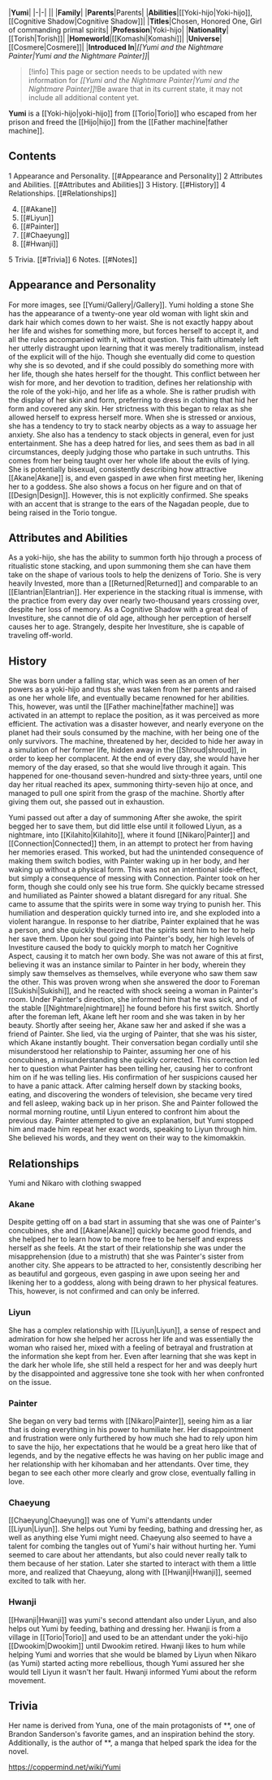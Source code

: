 |**Yumi**|
|-|-|
||
|**Family**|
|**Parents**|Parents|
|**Abilities**|[[Yoki-hijo\|Yoki-hijo]], [[Cognitive Shadow\|Cognitive Shadow]]|
|**Titles**|Chosen, Honored One, Girl of commanding primal spirits|
|**Profession**|Yoki-hijo|
|**Nationality**|[[Torish\|Torish]]|
|**Homeworld**|[[Komashi\|Komashi]]|
|**Universe**|[[Cosmere\|Cosmere]]|
|**Introduced In**|*[[Yumi and the Nightmare Painter\|Yumi and the Nightmare Painter]]*|

> [!info] This page or section needs to be updated with new information for *[[Yumi and the Nightmare Painter\|Yumi and the Nightmare Painter]]*!Be aware that in its current state, it may not include all additional content yet.

**Yumi** is a [[Yoki-hijo\|yoki-hijo]] from [[Torio\|Torio]] who escaped from her prison and freed the [[Hijo\|hijo]] from the [[Father machine\|father machine]].

## Contents

1 Appearance and Personality. [[#Appearance and Personality]] 
2 Attributes and Abilities. [[#Attributes and Abilities]] 
3 History. [[#History]] 
4 Relationships. [[#Relationships]] 

4. [[#Akane]] 
4. [[#Liyun]] 
4. [[#Painter]] 
4. [[#Chaeyung]] 
4. [[#Hwanji]] 


5 Trivia. [[#Trivia]] 
6 Notes. [[#Notes]] 


## Appearance and Personality
For more images, see [[Yumi/Gallery\|/Gallery]].
  Yumi holding a stone
She has the appearance of a twenty-one year old woman with light skin and dark hair which comes down to her waist.
She is not exactly happy about her life and wishes for something more, but forces herself to accept it, and all the rules accompanied with it, without question. This faith ultimately left her utterly distraught upon learning that it was merely traditionalism, instead of the explicit will of the hijo. Though she eventually did come to question why she is so devoted, and if she could possibly do something more with her life, though she hates herself for the thought. This conflict between her wish for more, and her devotion to tradition, defines her relationship with the role of the yoki-hijo, and her life as a whole.
She is rather prudish with the display of her skin and form, preferring to dress in clothing that hid her form and covered any skin. Her strictness with this began to relax as she allowed herself to express herself more.
When she is stressed or anxious, she has a tendency to try to stack nearby objects as a way to assuage her anxiety. She also has a tendency to stack objects in general, even for just entertainment.
She has a deep hatred for lies, and sees them as bad in all circumstances, deeply judging those who partake in such untruths. This comes from her being taught over her whole life about the evils of lying.
She is potentially bisexual, consistently describing how attractive [[Akane\|Akane]] is, and even gasped in awe when first meeting her, likening her to a goddess. She also shows a focus on her figure and on that of [[Design\|Design]]. However, this is not explicitly confirmed.
She speaks with an accent that is strange to the ears of the Nagadan people, due to being raised in the Torio tongue.

## Attributes and Abilities
As a yoki-hijo, she has the ability to summon forth hijo through a process of ritualistic stone stacking, and upon summoning them she can have them take on the shape of various tools to help the denizens of Torio. She is very heavily Invested, more than a [[Returned\|Returned]] and comparable to an [[Elantrian\|Elantrian]].
Her experience in the stacking ritual is immense, with the practice from every day over nearly two-thousand years crossing over, despite her loss of memory.
As a Cognitive Shadow with a great deal of Investiture, she cannot die of old age, although her perception of herself causes her to age. Strangely, despite her Investiture, she is capable of traveling off-world.

## History
She was born under a falling star, which was seen as an omen of her powers as a yoki-hijo and thus she was taken from her parents and raised as one her whole life, and eventually became renowned for her abilities. This, however, was until the [[Father machine\|father machine]] was activated in an attempt to replace the position, as it was perceived as more efficient. The activation was a disaster however, and nearly everyone on the planet had their souls consumed by the machine, with her being one of the only survivors.
The machine, threatened by her, decided to hide her away in a simulation of her former life, hidden away in the [[Shroud\|shroud]], in order to keep her complacent. At the end of every day, she would have her memory of the day erased, so that she would live through it again. This happened for one-thousand seven-hundred and sixty-three years, until one day her ritual reached its apex, summoning thirty-seven hijo at once, and managed to pull one spirit from the grasp of the machine. Shortly after giving them out, she passed out in exhaustion.

  Yumi passed out after a day of summoning
After she awoke, the spirit begged her to save them, but did little else until it followed Liyun, as a nightmare, into [[Kilahito\|Kilahito]], where it found [[Nikaro\|Painter]] and [[Connection\|Connected]] them, in an attempt to protect her from having her memories erased. This worked, but had the unintended consequence of making them switch bodies, with Painter waking up in her body, and her waking up without a physical form. This was not an intentional side-effect, but simply a consequence of messing with Connection.
Painter took on her form, though she could only see his true form. She quickly became stressed and humiliated as Painter showed a blatant disregard for any ritual. She came to assume that the spirits were in some way trying to punish her. This humiliation and desperation quickly turned into ire, and she exploded into a violent harangue. In response to her diatribe, Painter explained that he was a person, and she quickly theorized that the spirits sent him to her to help her save them.
Upon her soul going into Painter's body, her high levels of Investiture caused the body to quickly morph to match her Cognitive Aspect, causing it to match her own body. She was not aware of this at first, believing it was an instance similar to Painter in her body, wherein they simply saw themselves as themselves, while everyone who saw them saw the other. This was proven wrong when she answered the door to Foreman [[Sukishi\|Sukishi]], and he reacted with shock seeing a woman in Painter's room. Under Painter's direction, she informed him that he was sick, and of the stable [[Nightmare\|nightmare]] he found before his first switch.
Shortly after the foreman left, Akane left her room and she was taken in by her beauty. Shortly after seeing her, Akane saw her and asked if she was a friend of Painter. She lied, via the urging of Painter, that she was his sister, which Akane instantly bought. Their conversation began cordially until she misunderstood her relationship to Painter, assuming her one of his concubines, a misunderstanding she quickly corrected. This correction led her to question what Painter has been telling her, causing her to confront him on if he was telling lies. His confirmation of her suspicions caused her to have a panic attack.
After calming herself down by stacking books, eating, and discovering the wonders of television, she became very tired and fell asleep, waking back up in her prison. She and Painter followed the normal morning routine, until Liyun entered to confront him about the previous day. Painter attempted to give an explanation, but Yumi stopped him and made him repeat her exact words, speaking to Liyun through him. She believed his words, and they went on their way to the kimomakkin.

## Relationships
  Yumi and Nikaro with clothing swapped
### Akane
Despite getting off on a bad start in assuming that she was one of Painter's concubines, she and [[Akane\|Akane]] quickly became good friends, and she helped her to learn how to be more free to be herself and express herself as she feels. At the start of their relationship she was under the misapprehension (due to a mistruth) that she was Painter's sister from another city.
She appears to be attracted to her, consistently describing her as beautiful and gorgeous, even gasping in awe upon seeing her and likening her to a goddess, along with being drawn to her physical features. This, however, is not confirmed and can only be inferred.

### Liyun
She has a complex relationship with [[Liyun\|Liyun]], a sense of respect and admiration for how she helped her across her life and was essentially the woman who raised her, mixed with a feeling of betrayal and frustration at the information she kept from her. Even after learning that she was kept in the dark her whole life, she still held a respect for her and was deeply hurt by the disappointed and aggressive tone she took with her when confronted on the issue.

### Painter
She began on very bad terms with [[Nikaro\|Painter]], seeing him as a liar that is doing everything in his power to humiliate her. Her disappointment and frustration were only furthered by how much she had to rely upon him to save the hijo, her expectations that he would be a great hero like that of legends, and by the negative effects he was having on her public image and her relationship with her kihomaban and her attendants.
Over time, they began to see each other more clearly and grow close, eventually falling in love.

### Chaeyung
[[Chaeyung\|Chaeyung]] was one of Yumi's attendants under [[Liyun\|Liyun]]. She helps out Yumi by feeding, bathing and dressing her, as well as anything else Yumi might need. Chaeyung also seemed to have a talent for combing the tangles out of Yumi's hair without hurting her. Yumi seemed to care about her attendants, but also could never really talk to them because of her station. Later she started to interact with them a little more, and realized that Chaeyung, along with [[Hwanji\|Hwanji]], seemed excited to talk with her.

### Hwanji
[[Hwanji\|Hwanji]] was yumi's second attendant also under Liyun, and also helps out Yumi by feeding, bathing and dressing her. Hwanji is from a village in [[Torio\|Torio]] and used to be an attendant under the yoki-hijo [[Dwookim\|Dwookim]] until Dwookim retired. Hwanji likes to hum while helping Yumi and worries that she would be blamed by Liyun when Nikaro (as Yumi) started acting more rebellious, though Yumi assured her she would tell Liyun it wasn't her fault. Hwanji informed Yumi about the reform movement.

## Trivia
Her name is derived from Yuna, one of the main protagonists of **, one of Brandon Sanderson's favorite games, and an inspiration behind the story. Additionally,  is the author of **, a manga that helped spark the idea for the novel.


https://coppermind.net/wiki/Yumi